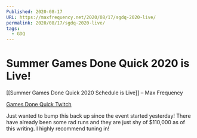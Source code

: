 ```yaml
---
Published: 2020-08-17
URL: https://maxfrequency.net/2020/08/17/sgdq-2020-live/
permalink: 2020/08/17/sgdq-2020-live/
tags:
  - GDQ
---
```

# Summer Games Done Quick 2020 is Live!

[[Summer Games Done Quick 2020 Schedule is Live]] – Max Frequency

[Games Done Quick Twitch](https://www.twitch.tv/gamesdonequick)

Just wanted to bump this back up since the event started yesterday! There have already been some rad runs and they are just shy of $110,000 as of this writing. I highly recommend tuning in!